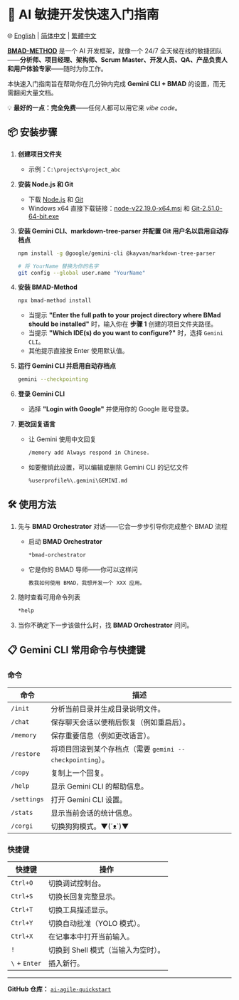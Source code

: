 # 🚀 AI 敏捷开发快速入门指南

🌐 [English](README.md) | [简体中文](README.zh-CN.md) | [繁體中文](README.zh-TW.md)

**[BMAD-METHOD](https://github.com/bmad-code-org/BMAD-METHOD)** 是一个 AI 开发框架，就像一个 24/7 全天候在线的敏捷团队——**分析师、项目经理、架构师、Scrum Master、开发人员、QA、产品负责人和用户体验专家**——随时为你工作。

本快速入门指南旨在帮助你在几分钟内完成 **Gemini CLI + BMAD** 的设置，而无需翻阅大量文档。

💡 **最好的一点：完全免费**——任何人都可以用它来 *vibe code*。

## 📦 安装步骤

1. **创建项目文件夹**  
   - 示例：`C:\projects\project_abc`

2. **安装 Node.js 和 Git**  
   - 下载 [Node.js](https://nodejs.org/) 和 [Git](https://git-scm.com/)
   - Windows x64 直接下载链接：[node-v22.19.0-x64.msi](https://nodejs.org/dist/v22.19.0/node-v22.19.0-x64.msi) 和 [Git-2.51.0-64-bit.exe](https://github.com/git-for-windows/git/releases/download/v2.51.0.windows.1/Git-2.51.0-64-bit.exe)

3. **安装 Gemini CLI、markdown-tree-parser 并配置 Git 用户名以启用自动存档点**  
   ```bash
   npm install -g @google/gemini-cli @kayvan/markdown-tree-parser
   
   # 将 YourName 替换为你的名字
   git config --global user.name "YourName"
   ```

4. **安装 BMAD-Method**  
   ```bash
   npx bmad-method install
   ```
   - 当提示 **"Enter the full path to your project directory where BMad should be installed"** 时，输入你在 **步骤 1** 创建的项目文件夹路径。
   - 当提示 **"Which IDE(s) do you want to configure?"** 时，选择 `Gemini CLI`。
   - 其他提示直接按 Enter 使用默认值。

5. **运行 Gemini CLI 并启用自动存档点**  
   ```bash
   gemini --checkpointing
   ```

6. **登录 Gemini CLI**  
   - 选择 **"Login with Google"** 并使用你的 Google 账号登录。

7. **更改回复语言**  
   - 让 Gemini 使用中文回复
      ```bash
      /memory add Always respond in Chinese.
      ```
   - 如要撤销此设置，可以编辑或删除 Gemini CLI 的记忆文件
      ```bash
      %userprofile%\.gemini\GEMINI.md
      ```

## 🛠 使用方法

1. 先与 **BMAD Orchestrator** 对话——它会一步步引导你完成整个 BMAD 流程  
   - 启动 **BMAD Orchestrator**
      ```bash
      *bmad-orchestrator
      ```

   - 它是你的 BMAD 导师——你可以这样问  
      ```bash
      教我如何使用 BMAD，我想开发一个 XXX 应用。
      ```

2. 随时查看可用命令列表  
   ```bash
   *help
   ```

3. 当你不确定下一步该做什么时，找 **BMAD Orchestrator** 问问。

## 📋 Gemini CLI 常用命令与快捷键

### **命令**
| 命令 | 描述 |
|------|------|
| `/init` | 分析当前目录并生成目录说明文件。 |
| `/chat` | 保存聊天会话以便稍后恢复（例如重启后）。 |
| `/memory` | 保存重要信息（例如更改语言）。 |
| `/restore` | 将项目回滚到某个存档点（需要 `gemini --checkpointing`）。 |
| `/copy` | 复制上一个回复。 |
| `/help` | 显示 Gemini CLI 的帮助信息。 |
| `/settings` | 打开 Gemini CLI 设置。 |
| `/stats` | 显示当前会话的统计信息。 |
| `/corgi` | 切换狗狗模式。▼(´ᴥ`)▼ |

### **快捷键**
| 快捷键 | 操作 |
|--------|------|
| `Ctrl+O` | 切换调试控制台。 |
| `Ctrl+S` | 切换长回复完整显示。 |
| `Ctrl+T` | 切换工具描述显示。 |
| `Ctrl+Y` | 切换自动批准（YOLO 模式）。 |
| `Ctrl+X` | 在记事本中打开当前输入。 |
| `!` | 切换到 Shell 模式（当输入为空时）。 |
| `\` + `Enter` | 插入新行。 |

---

**GitHub 仓库：** [`ai-agile-quickstart`](https://github.com/TheJYU/ai-agile-quickstart)  
